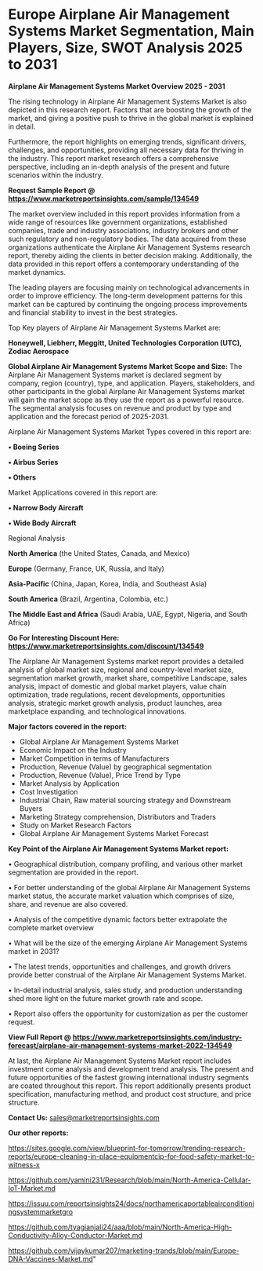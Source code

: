 # Europe Airplane Air Management Systems Market Segmentation, Main Players, Size, SWOT Analysis 2025 to 2031

<Strong> Airplane Air Management Systems Market Overview 2025 - 2031</strong>

The rising technology in Airplane Air Management Systems Market is also depicted in this research report. Factors that are boosting the growth of the market, and giving a positive push to thrive in the global market is explained in detail.

Furthermore, the report highlights on emerging trends, significant drivers, challenges, and opportunities, providing all necessary data for thriving in the industry. This report market research offers a comprehensive perspective, including an in-depth analysis of the present and future scenarios within the industry.

<strong>Request Sample Report @ <a href=https://www.marketreportsinsights.com/sample/134549>https://www.marketreportsinsights.com/sample/134549</a></strong>

The market overview included in this report provides information from a wide range of resources like government organizations, established companies, trade and industry associations, industry brokers and other such regulatory and non-regulatory bodies. The data acquired from these organizations authenticate the Airplane Air Management Systems research report, thereby aiding the clients in better decision making. Additionally, the data provided in this report offers a contemporary understanding of the market dynamics.

The leading players are focusing mainly on technological advancements in order to improve efficiency. The long-term development patterns for this market can be captured by continuing the ongoing process improvements and financial stability to invest in the best strategies.

Top Key players of Airplane Air Management Systems Market are:

<strong>Honeywell, Liebherr, Meggitt, United Technologies Corporation (UTC), Zodiac Aerospace</strong>

<strong><b>Global Airplane Air Management Systems Market Scope and Size:</b></strong>
The Airplane Air Management Systems market is declared segment by company, region (country), type, and application. Players, stakeholders, and other participants in the global Airplane Air Management Systems market will gain the market scope as they use the report as a powerful resource. The segmental analysis focuses on revenue and product by type and application and the forecast period of 2025-2031.

Airplane Air Management Systems Market Types covered in this report are:

<strong>• Boeing Series

• Airbus Series

• Others</strong>

Market Applications covered in this report are:

<strong>• Narrow Body Aircraft

• Wide Body Aircraft</strong> 

Regional Analysis

<strong>North America</strong> (the United States, Canada, and Mexico)

<strong>Europe</strong> (Germany, France, UK, Russia, and Italy)

<strong>Asia-Pacific</strong> (China, Japan, Korea, India, and Southeast Asia)

<strong>South America</strong> (Brazil, Argentina, Colombia, etc.)

<strong>The Middle East and Africa</strong> (Saudi Arabia, UAE, Egypt, Nigeria, and South Africa)

<strong>Go For Interesting Discount Here: <a href=https://www.marketreportsinsights.com/discount/134549>https://www.marketreportsinsights.com/discount/134549</a></strong>

The Airplane Air Management Systems market report provides a detailed analysis of global market size, regional and country-level market size, segmentation market growth, market share, competitive Landscape, sales analysis, impact of domestic and global market players, value chain optimization, trade regulations, recent developments, opportunities analysis, strategic market growth analysis, product launches, area marketplace expanding, and technological innovations.

<strong><b>Major factors covered in the report:</b></strong>
<ul>
  <li>Global Airplane Air Management Systems Market </li>
  <li>Economic Impact on the Industry</li>
  <li>Market Competition in terms of Manufacturers</li>
  <li>Production, Revenue (Value) by geographical segmentation</li>
  <li>Production, Revenue (Value), Price Trend by Type</li>
  <li>Market Analysis by Application</li>
  <li>Cost Investigation</li>
  <li>Industrial Chain, Raw material sourcing strategy and Downstream Buyers</li>
  <li>Marketing Strategy comprehension, Distributors and Traders</li>
  <li>Study on Market Research Factors</li>
  <li>Global Airplane Air Management Systems Market Forecast</li>
</ul>

<strong><b>Key Point of the Airplane Air Management Systems Market report:</b></strong>

• Geographical distribution, company profiling, and various other market segmentation are provided in the report.

• For better understanding of the global Airplane Air Management Systems market status, the accurate market valuation which comprises of size, share, and revenue are also covered.

• Analysis of the competitive dynamic factors better extrapolate the complete market overview

• What will be the size of the emerging Airplane Air Management Systems market in 2031?

• The latest trends, opportunities and challenges, and growth drivers provide better construal of the Airplane Air Management Systems Market.

• In-detail industrial analysis, sales study, and production understanding shed more light on the future market growth rate and scope.

• Report also offers the opportunity for customization as per the customer request.

<strong><b>View Full Report @ <a href=https://www.marketreportsinsights.com/industry-forecast/airplane-air-management-systems-market-2022-134549>https://www.marketreportsinsights.com/industry-forecast/airplane-air-management-systems-market-2022-134549</a></b></strong>


At last, the Airplane Air Management Systems Market report includes investment come analysis and development trend analysis. The present and future opportunities of the fastest growing international industry segments are coated throughout this report. This report additionally presents product specification, manufacturing method, and product cost structure, and price structure.

<strong>Contact Us:</strong>
sales@marketreportsinsights.com

<strong>Our other reports:</strong>

<a href=https://sites.google.com/view/blueprint-for-tomorrow/trending-research-reports/europe-cleaning-in-place-equipmentcip-for-food-safety-market-to-witness-x>https://sites.google.com/view/blueprint-for-tomorrow/trending-research-reports/europe-cleaning-in-place-equipmentcip-for-food-safety-market-to-witness-x</a>

<a href=https://github.com/yamini231/Research/blob/main/North-America-Cellular-IoT-Market.md>https://github.com/yamini231/Research/blob/main/North-America-Cellular-IoT-Market.md</a>

<a href=https://issuu.com/reportsinsights24/docs/northamericaportableairconditioningsystemmarketgro>https://issuu.com/reportsinsights24/docs/northamericaportableairconditioningsystemmarketgro</a>

<a href=https://github.com/tyagianjali24/aaa/blob/main/North-America-High-Conductivity-Alloy-Conductor-Market.md>https://github.com/tyagianjali24/aaa/blob/main/North-America-High-Conductivity-Alloy-Conductor-Market.md</a>

<a href=https://github.com/vijaykumar207/marketing-trands/blob/main/Europe-DNA-Vaccines-Market.md>https://github.com/vijaykumar207/marketing-trands/blob/main/Europe-DNA-Vaccines-Market.md</a>"
